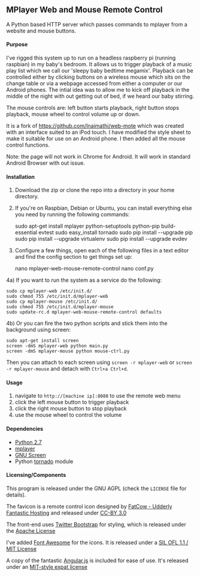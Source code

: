 ## MPlayer Web and Mouse Remote Control

A Python based HTTP server which passes commands to mplayer from a website and mouse buttons.

#### Purpose

I've rigged this system up to run on a headless raspberry pi (running raspbian) in my baby's bedroom. It allows us to trigger playback of a music play list which we call our 'sleepy baby bedtime megamix'. Playback can be controlled either by clicking buttons on a wireless mouse which sits on the change table or via a webpage accessed from either a computer or our Android phones. The intial idea was to allow me to kick off playback in the middle of the night with out getting out of bed, if we heard our baby stirring.

The mouse controls are: left button starts playback, right button stops playback, mouse wheel to control volume up or down.

It is a fork of https://github.com/Inaimathi/web-mote which was created with an interface suited to an iPod touch. I have modified the style sheet to make it suitable for use on an Android phone. I then added all the mouse control functions.

Note: the page will not work in Chrome for Android. It will work in standard Android Browser with out issue.

#### Installation

1) Download the zip or clone the repo into a directory in your home directory.

2) If you're on Raspbian, Debian or Ubuntu, you can install everything else you need by running the following commands:

    sudo apt-get install mplayer python-setuptools python-pip build-essential evtest
    sudo easy_install tornado
    sudo pip install --upgrade pip 
    sudo pip install --upgrade virtualenv 
    sudo pip install --upgrade evdev

3) Configure a few things, open each of the following files in a text editor and find the config section to get things set up:

    nano mplayer-web-mouse-remote-control
    nano conf.py

4a) If you want to run the system as a service do the following:
    
    sudo cp mplayer-web /etc/init.d/
    sudo chmod 755 /etc/init.d/mplayer-web
    sudo cp mplayer-mouse /etc/init.d/
    sudo chmod 755 /etc/init.d/mplayer-mouse
    sudo update-rc.d mplayer-web-mouse-remote-control defaults

4b) Or you can fire the two python scripts and stick them into the background using screen:

    sudo apt-get install screen
    screen -dmS mplayer-web python main.py
    screen -dmS mplayer-mouse python mouse-ctrl.py

Then you can attach to each screen using `screen -r mplayer-web` or `screen -r mplayer-mouse` and detach with `Ctrl+a Ctrl+d`.

#### Usage

1. navigate to `http://[machine ip]:8080` to use the remote web menu
2. click the left mouse button to trigger playback
3. click the right mouse button to stop playback
4. use the mouse wheel to control the volume

#### Dependencies

- [Python 2.7](http://python.org/download/releases/2.7/)
- [mplayer](http://www.mplayerhq.hu/design7/news.html)
- [GNU Screen](http://www.gnu.org/software/screen/)
- Python [tornado](http://www.tornadoweb.org/) module

#### Licensing/Components
This program is released under the GNU AGPL (check the `LICENSE` file for details).

The favicon is a remote control icon designed by [FatCow - Udderly Fantastic Hosting](http://www.fatcow.com/) and released under [CC-BY 3.0](http://creativecommons.org/licenses/by/3.0/us/)

The front-end uses [Twitter Bootstrap](https://github.com/twitter/bootstrap) for styling, which is released under the [Apache License](https://github.com/twitter/bootstrap/blob/master/LICENSE)

I've added [Font Awesome](http://fortawesome.github.io/Font-Awesome/) for the icons. It is released under a [SIL OFL 1.1 / MIT License](http://fortawesome.github.io/Font-Awesome/license/)

A copy of the fantastic [Angular.js](http://angularjs.org/) is included for ease of use. It's released under an [MIT-style expat license](https://github.com/angular/angular.js/blob/master/LICENSE)
